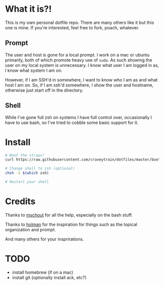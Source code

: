 # What it is?!
This is my own personal dotfile repo. There are many others like it but this one is mine. If you're interested, feel free to fork, poach, whatever.

## Prompt

The user and host is gone for a local prompt. I work on a mac or ubuntu primarily, both of which promote heavy use of `sudo`. As such showing the user on my local system is unnecessary. I know what user I am logged in as, I know what system I am on.

However, if I am SSH'd in somewhere, I want to know who I am as and what host I am on. So, if I am ssh'd somewhere, I show the user and hostname, otherwise just start off in the directory.

## Shell

While I've gone full zsh on systems I have full control over, occasionally I have to use bash, so I've tried to cobble some basic support for it.

# Install

```bash
# Boot the straps!
curl https://raw.githubusercontent.com/craveytrain/dotfiles/master/bootstrap | bash

# Change shell to zsh (optional)
chsh -s $(which zsh)

# Restart your shell
```

# Credits
Thanks to [mschout](https://github.com/mschout) for all the help, especially on the bash stuff.

Thanks to [holman](https://github.com/holman) for the inspiration for things such as the topical organization and prompt.

And many others for your insprirations.

# TODO
- install homebrew (if on a mac)
- install git (optionally install ack, etc?)
